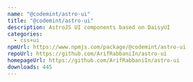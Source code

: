 ```yaml
---
name: "@codemint/astro-ui"
title: "@codemint/astro-ui"
description: AstroJS UI components based on DaisyUI
categories:
  - css+ui
npmUrl: https://www.npmjs.com/package/@codemint/astro-ui
repoUrl: https://github.com/ArifRabbaniIn/astro-ui
homepageUrl: https://github.com/ArifRabbaniIn/astro-ui
downloads: 445
---
```

